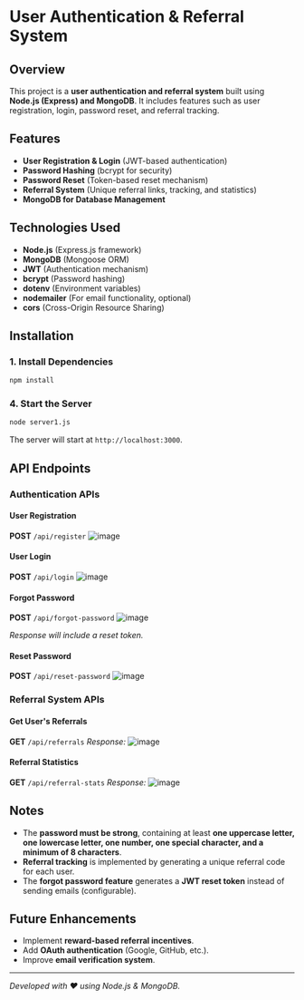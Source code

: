 # User Authentication & Referral System

## Overview
This project is a **user authentication and referral system** built using **Node.js (Express) and MongoDB**. It includes features such as user registration, login, password reset, and referral tracking.

## Features
- **User Registration & Login** (JWT-based authentication)
- **Password Hashing** (bcrypt for security)
- **Password Reset** (Token-based reset mechanism)
- **Referral System** (Unique referral links, tracking, and statistics)
- **MongoDB for Database Management**

## Technologies Used
- **Node.js** (Express.js framework)
- **MongoDB** (Mongoose ORM)
- **JWT** (Authentication mechanism)
- **bcrypt** (Password hashing)
- **dotenv** (Environment variables)
- **nodemailer** (For email functionality, optional)
- **cors** (Cross-Origin Resource Sharing)

## Installation

### 1. Install Dependencies
```sh
npm install
```

### 4. Start the Server
```sh
node server1.js
```
The server will start at `http://localhost:3000`.

## API Endpoints

### **Authentication APIs**
#### **User Registration**
**POST** `/api/register`
![image](https://github.com/user-attachments/assets/56140229-3dd5-4840-8971-39b99bef1019)

#### **User Login**
**POST** `/api/login`
![image](https://github.com/user-attachments/assets/7eaa5c76-7300-4d2f-9d91-adde734a811a)

#### **Forgot Password**
**POST** `/api/forgot-password`
![image](https://github.com/user-attachments/assets/7f4992ce-df6a-4dfc-b024-8af65958f1ab)

_Response will include a reset token._

#### **Reset Password**
**POST** `/api/reset-password`
![image](https://github.com/user-attachments/assets/fa33dc6f-375e-4e9c-b29f-5ffd7c9f2bb8)

### **Referral System APIs**
#### **Get User's Referrals**
**GET** `/api/referrals`
_Response:_
![image](https://github.com/user-attachments/assets/74da5687-6339-4927-b749-65f8028a2a3d)

#### **Referral Statistics**
**GET** `/api/referral-stats`
_Response:_
![image](https://github.com/user-attachments/assets/e7122f30-f1f0-41f0-8098-b833d6edbeba)

## Notes
- The **password must be strong**, containing at least **one uppercase letter, one lowercase letter, one number, one special character, and a minimum of 8 characters**.
- **Referral tracking** is implemented by generating a unique referral code for each user.
- The **forgot password feature** generates a **JWT reset token** instead of sending emails (configurable).

## Future Enhancements
- Implement **reward-based referral incentives**.
- Add **OAuth authentication** (Google, GitHub, etc.).
- Improve **email verification system**.

---
_Developed with ❤️ using Node.js & MongoDB._

